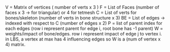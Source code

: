 V = Matrix of vertices ( number of verts x 3 )
F = List of Faces (number of faces x 3 -> for triangular) or 4 for tetmesh
C = List of verts for bones/skeleton (number of verts in bone structure x 3)
BE = List of edges -> indexed with respect to C (number of edges x 2)
P = list of parent index for each edges (row i represent parent for edge i, root bone has -1 parent)
W = weights/impact of bone/edges. row i represent impact of edge j to vertex i. in LBS, a vertex at max has 4 influencing edges so W is a (num of vertex x 4) matrix.
